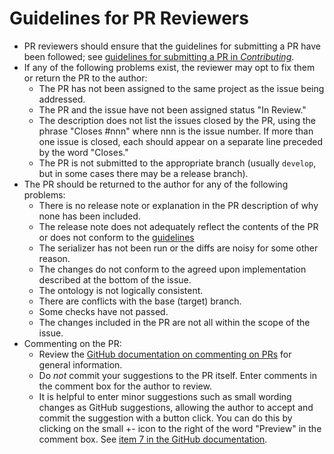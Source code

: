 # Guidelines for PR Reviewers

- PR reviewers should ensure that the guidelines for submitting a PR have been followed; see [guidelines for submitting a PR in _Contributing_](./Contributing.md#submitting-a-pull-request-pr).
- If any of the following problems exist, the reviewer may opt to fix them or return the PR to the author:
  - The PR has not been assigned to the same project as the issue being addressed.
  - The PR and the issue have not been assigned status "In Review."
  - The description does not list the issues closed by the PR, using the phrase "Closes #nnn" where nnn is the issue number. If more than one issue is closed, each should appear on a separate line preceded by the word "Closes."
  - The PR is not submitted to the appropriate branch (usually `develop`, but in some cases there may be a release branch).
- The PR should be returned to the author for any of the following problems:
  - There is no release note or explanation in the PR description of why none has been included.
  - The release note does not adequately reflect the contents of the PR or does not conform to the [guidelines](./Contributing.md#release-notes)
  - The serializer has not been run or the diffs are noisy for some other reason.
  - The changes do not conform to the agreed upon implementation described at the bottom of the issue.
  - The ontology is not logically consistent.
  - There are conflicts with the base (target) branch.
  - Some checks have not passed.
  - The changes included in the PR are not all within the scope of the issue.
- Commenting on the PR:
  - Review the [GitHub documentation on commenting on PRs](https://docs.github.com/en/pull-requests/collaborating-with-pull-requests/reviewing-changes-in-pull-requests/commenting-on-a-pull-request) for general information.
  - Do _not_ commit your suggestions to the PR itself. Enter comments in the comment box for the author to review.
  - It is helpful to enter minor suggestions such as small wording changes as GitHub suggestions, allowing the author to accept and commit the suggestion with a button click. You can do this by clicking on the small +- icon to the right of the word "Preview" in the comment box. See [item 7 in the GitHub documentation](https://docs.github.com/en/pull-requests/collaborating-with-pull-requests/reviewing-changes-in-pull-requests/commenting-on-a-pull-request#adding-comments-to-a-pull-request).
